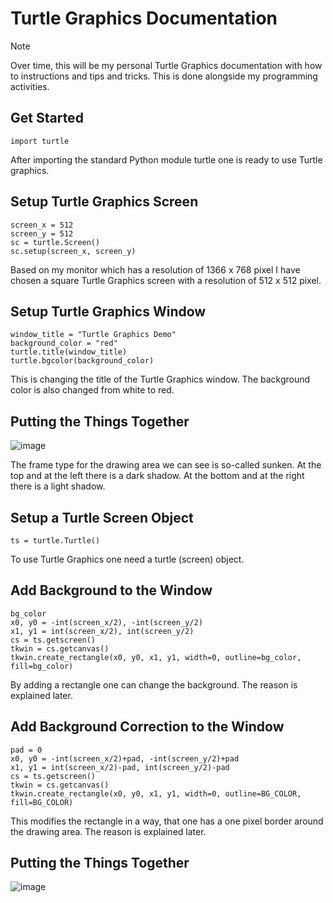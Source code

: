 # Turtle Graphics Documentation

> [!NOTE]
> Over time, this will be my personal Turtle Graphics
> documentation with how to instructions and tips and
> tricks. This is done alongside my programming activities.

## Get Started

```
import turtle
```

After importing the standard Python module turtle
one is ready to use Turtle graphics.

## Setup Turtle Graphics Screen

```
screen_x = 512
screen_y = 512
sc = turtle.Screen()
sc.setup(screen_x, screen_y)
```

Based on my monitor which has a resolution of 1366 x 768 pixel
I have chosen a square Turtle Graphics screen with a resolution
of 512 x 512 pixel.

## Setup Turtle Graphics Window

```
window_title = "Turtle Graphics Demo"
background_color = "red"
turtle.title(window_title)
turtle.bgcolor(background_color)
```

This is changing the title of the Turtle Graphics window.
The background color is also changed from white to red.

## Putting the Things Together

![image](https://github.com/user-attachments/assets/04e7ac38-9bd0-4693-8eb6-115bf8442e7c)

The frame type for the drawing area we can see is so-called sunken. 
At the top and at the left there is a dark shadow. At the bottom and
at the right there is a light shadow. 

## Setup a Turtle Screen Object

```
ts = turtle.Turtle()
```

To use Turtle Graphics one need a turtle (screen) object.

## Add Background to the Window

```
bg_color
x0, y0 = -int(screen_x/2), -int(screen_y/2)
x1, y1 = int(screen_x/2), int(screen_y/2)
cs = ts.getscreen()
tkwin = cs.getcanvas()
tkwin.create_rectangle(x0, y0, x1, y1, width=0, outline=bg_color, fill=bg_color)
```

By adding a rectangle one can change the background. The reason is explained later.

## Add Background Correction to the Window

```
pad = 0
x0, y0 = -int(screen_x/2)+pad, -int(screen_y/2)+pad
x1, y1 = int(screen_x/2)-pad, int(screen_y/2)-pad
cs = ts.getscreen()
tkwin = cs.getcanvas()
tkwin.create_rectangle(x0, y0, x1, y1, width=0, outline=BG_COLOR, fill=BG_COLOR)
```
This modifies the rectangle in a way, that one has a one pixel border around the 
drawing area. The reason is explained later.

## Putting the Things Together

![image](https://github.com/user-attachments/assets/e2c6b664-2a42-40cd-bd7e-c98d6a0bbbbc)

